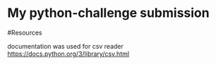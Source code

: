 # My python-challenge submission

#Resources

documentation was used for csv reader
https://docs.python.org/3/library/csv.html

